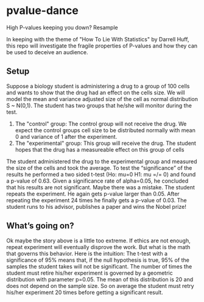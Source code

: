 # pvalue-dance
High P-values keeping you down? Resample

In keeping with the theme of "How To Lie With Statistics" by Darrell Huff, this repo will investigate the fragile properties of P-values and how they can be used to deceive an audience.

## Setup
Suppose a biology student is administering a drug to a group of 100 cells and wants to show that the drug had an effect on the cells size.  We will model the mean and variance adjusted size of the cell as normal distribution S ~ N(0,1).  The student has two groups that he/she will monitor during the test.  
  1. The "control" group:  The control group will not receive the drug.  We expect the control groups cell size to be distributed normally with mean 0 and variance of 1 after the experiment.  
  2. The "experimental" group:  This group will receive the drug.  The student hopes that the drug has a measureable effect on this group of cells

The student administered the drug to the experimental group and measured the size of the cells and took the average.  To test the “significance” of the results he performed a two sided t-test (Ho: mu=0 H1: mu =/= 0) and found a p-value of 0.63.  Given a significance rate of alpha=0.05, he concluded that his results are not significant.  Maybe there was a mistake.  The student repeats the experiment.   He again gets p-value larger than 0.05.  After repeating the experiment 24 times he finally gets a p-value of 0.03.   The student runs to his advisor, publishes a paper  and wins the Nobel prize!

## What’s going on?
Ok maybe the story above is a little too extreme.  If ethics are not enough, repeat experiment will eventually disprove the work.  But what is the math that governs this behavior. Here is the intuition:  The t-test  with a significance of 95% means that, if the null hypothesis is true, 95% of the samples the student takes will not be significant.  The number of times the student must retire his/her experiment is governed by a geometric distribution with parameter p=0.05.  The mean of this distribution is 20 and does not depend on the sample size.  So on average the student must retry his/her experiment 20 times before getting a significant result.  
